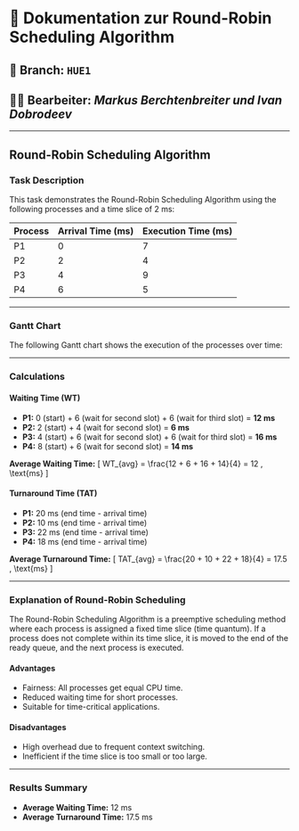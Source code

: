 # 📄 Dokumentation zur Round-Robin Scheduling Algorithm

## 🔀 Branch: `HUE1`

## 🧑‍💻 Bearbeiter: *Markus Berchtenbreiter und Ivan Dobrodeev*

---


## Round-Robin Scheduling Algorithm

### Task Description
This task demonstrates the Round-Robin Scheduling Algorithm using the following processes and a time slice of 2 ms:

| Process | Arrival Time (ms) | Execution Time (ms) |
|---------|--------------------|---------------------|
| P1      | 0                 | 7                   |
| P2      | 2                 | 4                   |
| P3      | 4                 | 9                   |
| P4      | 6                 | 5                   |

---

### Gantt Chart
The following Gantt chart shows the execution of the processes over time:

---

### Calculations

#### Waiting Time (WT)
- **P1:** 0 (start) + 6 (wait for second slot) + 6 (wait for third slot) = **12 ms**
- **P2:** 2 (start) + 4 (wait for second slot) = **6 ms**
- **P3:** 4 (start) + 6 (wait for second slot) + 6 (wait for third slot) = **16 ms**
- **P4:** 8 (start) + 6 (wait for second slot) = **14 ms**

**Average Waiting Time:**
\[
WT_{avg} = \frac{12 + 6 + 16 + 14}{4} = 12 \, \text{ms}
\]

#### Turnaround Time (TAT)
- **P1:** 20 ms (end time - arrival time)
- **P2:** 10 ms (end time - arrival time)
- **P3:** 22 ms (end time - arrival time)
- **P4:** 18 ms (end time - arrival time)

**Average Turnaround Time:**
\[
TAT_{avg} = \frac{20 + 10 + 22 + 18}{4} = 17.5 \, \text{ms}
\]

---

### Explanation of Round-Robin Scheduling
The Round-Robin Scheduling Algorithm is a preemptive scheduling method where each process is assigned a fixed time slice (time quantum). If a process does not complete within its time slice, it is moved to the end of the ready queue, and the next process is executed.

#### Advantages
- Fairness: All processes get equal CPU time.
- Reduced waiting time for short processes.
- Suitable for time-critical applications.

#### Disadvantages
- High overhead due to frequent context switching.
- Inefficient if the time slice is too small or too large.

---

### Results Summary
- **Average Waiting Time:** 12 ms
- **Average Turnaround Time:** 17.5 ms
